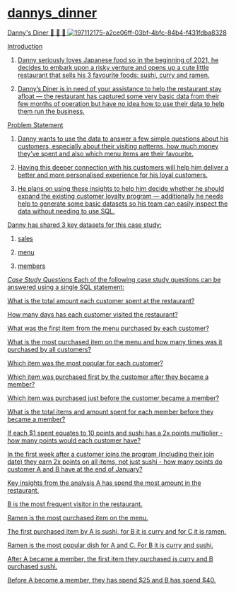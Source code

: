 # <u>dannys_dinner

Danny's Diner 🍜 🍣 🍛
![197112175-a2ce06ff-03bf-4bfc-84b4-f431fdba8328](https://user-images.githubusercontent.com/101229082/202960766-f639b2ee-3c37-49d4-b25e-f8a01844e93a.png)

Introduction

1. Danny seriously loves Japanese food so in the beginning of 2021, he decides to embark upon a risky venture and opens up a cute little restaurant that sells his 3 favourite foods: sushi, curry and ramen.

2. Danny’s Diner is in need of your assistance to help the restaurant stay afloat — the restaurant has captured some very basic data from their few months of operation but have no idea how to use their data to help them run the business.

Problem Statement
1. Danny wants to use the data to answer a few simple questions about his customers, especially about their visiting patterns, how much money they’ve spent and also which menu items are their favourite.

2. Having this deeper connection with his customers will help him deliver a better and more personalised experience for his loyal customers.

3. He plans on using these insights to help him decide whether he should expand the existing customer loyalty program — additionally he needs help to generate some basic datasets so his team can easily inspect the data without needing to use SQL.

Danny has shared 3 key datasets for this case study:

1. sales

2. menu

3. members

*Case Study Questions*
Each of the following case study questions can be answered using a single SQL statement:

What is the total amount each customer spent at the restaurant?

How many days has each customer visited the restaurant?

What was the first item from the menu purchased by each customer?

What is the most purchased item on the menu and how many times was it purchased by all customers?

Which item was the most popular for each customer?

Which item was purchased first by the customer after they became a member?

Which item was purchased just before the customer became a member?

What is the total items and amount spent for each member before they became a member?

If each $1 spent equates to 10 points and sushi has a 2x points multiplier - how many points would each customer have?

In the first week after a customer joins the program (including their join date) they earn 2x points on all items, not just sushi - how many points do customer A and B have at the end of January?


<u>Key insights from the analysis
A has spend the most amount in the restaurant.

B is the most frequent visitor in the restaurant.

Ramen is the most purchased item on the menu.

The first purchased item by A is sushi, for B it is curry and for C it is ramen.

Ramen is the most popular dish for A and C. For B it is curry and sushi.

After A became a member, the first item they purchased is curry and B purchased sushi.

Before A become a member, they has spend $25 and B has spend $40.

